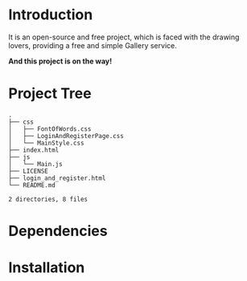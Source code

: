 # Introduction
It is an open-source and free project, which is faced with the drawing lovers, providing a free and simple Gallery service.


**And this project is on the way!**

# Project Tree

```
.
├── css
│   ├── FontOfWords.css
│   ├── LoginAndRegisterPage.css
│   └── MainStyle.css
├── index.html
├── js
│   └── Main.js
├── LICENSE
├── login_and_register.html
└── README.md

2 directories, 8 files
```
# Dependencies


# Installation 
